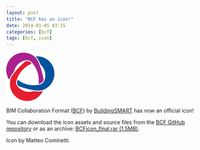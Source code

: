 ```yaml
---
layout: post
title: "BCF has an icon!"
date: 2014-01-05 03:15
categories: [bcf]
tags: [bcf, icon]
---
```

![BCF Icon](/assets/2014/01/BCFicon128.png)

BIM Collaboration Format ([BCF](http://localhost/matteocominetti/category/bcf/)) by [BuildingSMART](http://www.buildingsmart.org/) has now an official icon!

You can download the icon assets and source files from the [BCF GitHub repository](https://github.com/BuildingSMART/BCF) or as an archive: [BCFicon_final.rar (1.5MB)](http://localhost/matteocominetti/d/BCFicon_final.rar).

Icon by Matteo Cominetti.
